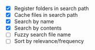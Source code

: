 - [X] Register folders in search path
- [X] Cache files in search path
- [X] Search by name
- [X] Search by contents
- [ ] Fuzzy search file name
- [ ] Sort by relevance/frequency

